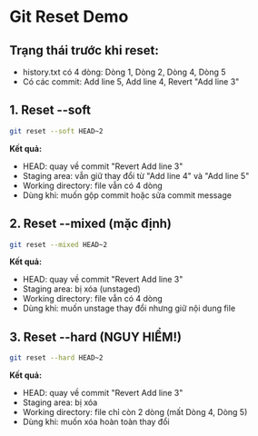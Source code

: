 # Git Reset Demo

## Trạng thái trước khi reset:
- history.txt có 4 dòng: Dòng 1, Dòng 2, Dòng 4, Dòng 5
- Có các commit: Add line 5, Add line 4, Revert "Add line 3"

## 1. Reset --soft
```bash
git reset --soft HEAD~2
```
**Kết quả:**
- HEAD: quay về commit "Revert Add line 3"  
- Staging area: vẫn giữ thay đổi từ "Add line 4" và "Add line 5"
- Working directory: file vẫn có 4 dòng
- Dùng khi: muốn gộp commit hoặc sửa commit message

## 2. Reset --mixed (mặc định)
```bash
git reset --mixed HEAD~2
```
**Kết quả:**
- HEAD: quay về commit "Revert Add line 3"
- Staging area: bị xóa (unstaged)
- Working directory: file vẫn có 4 dòng
- Dùng khi: muốn unstage thay đổi nhưng giữ nội dung file

## 3. Reset --hard (NGUY HIỂM!)
```bash
git reset --hard HEAD~2
```
**Kết quả:**
- HEAD: quay về commit "Revert Add line 3"
- Staging area: bị xóa
- Working directory: file chỉ còn 2 dòng (mất Dòng 4, Dòng 5)
- Dùng khi: muốn xóa hoàn toàn thay đổi